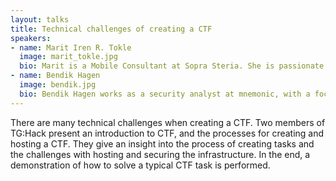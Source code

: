 ```yaml
---
layout: talks
title: Technical challenges of creating a CTF
speakers:
- name: Marit Iren R. Tokle
  image: marit_tokle.jpg
  bio: Marit is a Mobile Consultant at Sopra Steria. She is passionate about teaching cyber security as she continuously strives towards improving TG:Hack and the hacking group UiO-CTF’s workshops, presentations and hacking competitions.
- name: Bendik Hagen
  image: bendik.jpg
  bio: Bendik Hagen works as a security analyst at mnemonic, with a focus on network security and DFIR (digital forensics and incident response). In TG:Hack he creates tasks for forensics and reverse engineering, as well as monitor and manage the CTF infrastructure.
---
```


There are many technical challenges when creating a CTF. Two members of TG:Hack present an introduction to CTF, and the processes for creating and hosting a CTF. They give an insight into the process of creating tasks and the challenges with hosting and securing the infrastructure. In the end, a demonstration of how to solve a typical CTF task is performed.


